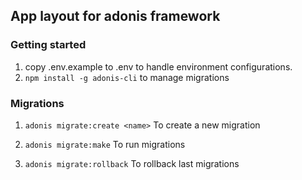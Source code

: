 
## App layout for adonis framework


### Getting started

1. copy .env.example to .env to handle environment configurations.
2. `npm install -g adonis-cli` to manage migrations


### Migrations

1. `adonis migrate:create <name>`
    To create a new migration 


2. `adonis migrate:make`
    To run migrations


3. `adonis migrate:rollback`
    To rollback last migrations